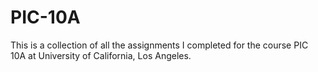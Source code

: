 # PIC-10A
This is a collection of all the assignments I completed for the course PIC 10A at University of California, Los Angeles.
